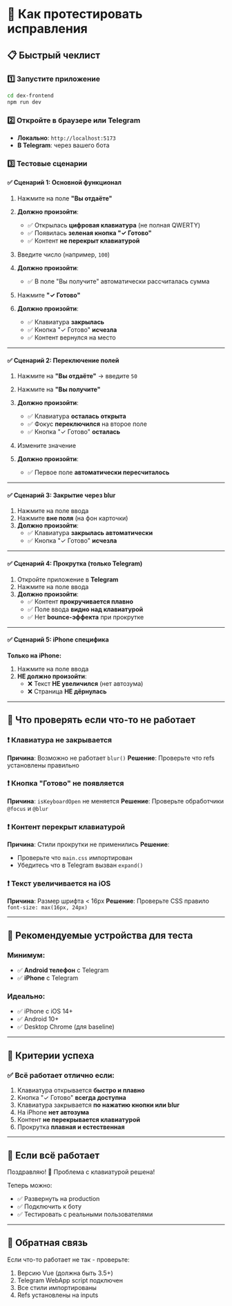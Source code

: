 # 🧪 Как протестировать исправления

## 📋 Быстрый чеклист

### 1️⃣ Запустите приложение
```bash
cd dex-frontend
npm run dev
```

### 2️⃣ Откройте в браузере или Telegram
- **Локально**: `http://localhost:5173`
- **В Telegram**: через вашего бота

### 3️⃣ Тестовые сценарии

#### ✅ Сценарий 1: Основной функционал
1. Нажмите на поле **"Вы отдаёте"**
2. **Должно произойти**:
   - ✅ Открылась **цифровая клавиатура** (не полная QWERTY)
   - ✅ Появилась **зеленая кнопка "✓ Готово"**
   - ✅ Контент **не перекрыт клавиатурой**
   
3. Введите число (например, `100`)
4. **Должно произойти**:
   - ✅ В поле "Вы получите" автоматически рассчиталась сумма
   
5. Нажмите **"✓ Готово"**
6. **Должно произойти**:
   - ✅ Клавиатура **закрылась**
   - ✅ Кнопка "✓ Готово" **исчезла**
   - ✅ Контент вернулся на место

---

#### ✅ Сценарий 2: Переключение полей
1. Нажмите на **"Вы отдаёте"** → введите `50`
2. Нажмите на **"Вы получите"** 
3. **Должно произойти**:
   - ✅ Клавиатура **осталась открыта**
   - ✅ Фокус **переключился** на второе поле
   - ✅ Кнопка "✓ Готово" **осталась**

4. Измените значение
5. **Должно произойти**:
   - ✅ Первое поле **автоматически пересчиталось**

---

#### ✅ Сценарий 3: Закрытие через blur
1. Нажмите на поле ввода
2. Нажмите **вне поля** (на фон карточки)
3. **Должно произойти**:
   - ✅ Клавиатура **закрылась автоматически**
   - ✅ Кнопка "✓ Готово" **исчезла**

---

#### ✅ Сценарий 4: Прокрутка (только Telegram)
1. Откройте приложение в **Telegram**
2. Нажмите на поле ввода
3. **Должно произойти**:
   - ✅ Контент **прокручивается плавно**
   - ✅ Поле ввода **видно над клавиатурой**
   - ✅ Нет **bounce-эффекта** при прокрутке

---

#### ✅ Сценарий 5: iPhone специфика
**Только на iPhone:**
1. Нажмите на поле ввода
2. **НЕ должно произойти**:
   - ❌ Текст **НЕ увеличился** (нет автозума)
   - ❌ Страница **НЕ дёрнулась**

---

## 🐛 Что проверять если что-то не работает

### ❗ Клавиатура не закрывается
**Причина**: Возможно не работает `blur()`
**Решение**: Проверьте что refs установлены правильно

### ❗ Кнопка "Готово" не появляется
**Причина**: `isKeyboardOpen` не меняется
**Решение**: Проверьте обработчики `@focus` и `@blur`

### ❗ Контент перекрыт клавиатурой
**Причина**: Стили прокрутки не применились
**Решение**: 
- Проверьте что `main.css` импортирован
- Убедитесь что в Telegram вызван `expand()`

### ❗ Текст увеличивается на iOS
**Причина**: Размер шрифта < 16px
**Решение**: Проверьте CSS правило `font-size: max(16px, 24px)`

---

## 📱 Рекомендуемые устройства для теста

### Минимум:
- ✅ **Android телефон** с Telegram
- ✅ **iPhone** с Telegram

### Идеально:
- ✅ iPhone с iOS 14+
- ✅ Android 10+
- ✅ Desktop Chrome (для baseline)

---

## 🎯 Критерии успеха

### ✅ Всё работает отлично если:
1. Клавиатура открывается **быстро и плавно**
2. Кнопка "✓ Готово" **всегда доступна**
3. Клавиатура закрывается **по нажатию кнопки или blur**
4. На iPhone **нет автозума**
5. Контент **не перекрывается клавиатурой**
6. Прокрутка **плавная и естественная**

---

## 🚀 Если всё работает

Поздравляю! 🎉 Проблема с клавиатурой решена!

Теперь можно:
- ✅ Развернуть на production
- ✅ Подключить к боту
- ✅ Тестировать с реальными пользователями

---

## 💬 Обратная связь

Если что-то работает не так - проверьте:
1. Версию Vue (должна быть 3.5+)
2. Telegram WebApp script подключен
3. Все стили импортированы
4. Refs установлены на inputs
